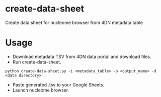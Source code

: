 # create-data-sheet
Create data sheet for nucleome browser from 4DN metadata table

# Usage
* Download metadata TSV from 4DN data portal and download files.
* Run create-data-sheet.

`python create-data-sheet.py -i <metadata_table> -o <output_name> -d <data directory>`
* Paste generated .tsv to your Google Sheets.
* Launch nucleome browser.
